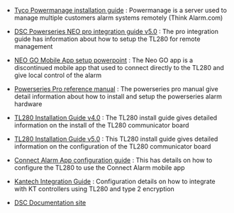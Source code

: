 - [Tyco Powermanage installation guide](references/D-308291_01_powermanage_4.8_ins_en.pdf)
: Powermanage is a server used to manage multiple customers alarm systems remotely (Think Alarm.com)
- [DSC Powerseries NEO pro integration guide v5.0](<references/DSC Neo and Pro Series.pdf>)
: The pro integration guide has information about how to setup the TL280 for remote management
- [NEO GO Mobile App setup powerpoint](references/NEO_GO_App-Setup_v8_English.pptx)
: The Neo GO app is a discontinued mobile app that used to connect directly to the TL280 and give local control of the alarm
- [Powerseries Pro reference manual](<references/PowerSeries Pro Reference Manual.pdf>)
: The powerseries pro manual give detail information about how to install and setup the powerseries alarm hardware
- [TL280 Installation Guide v4.0](references/TL280_Install_guide_INT_R001_en.pdf)
: The TL280 install guide gives detailed information on the install of the TL280 communicator board
- [TL280 Installation Guide v5.0](references/TL280_Configuration_manual.pdf)
: This TL280 install guide gives detailed information on the configuration of the TL280 communicator board
- [Connect Alarm App configuration guide](references/Connect-Alarm-Panel-Set-Up.pdf)
: This has details on how to configure the TL280 to use the Connect Alarm mobile app
- [Kantech Integration Guide](references/Integrating-DSC-PowerSeries-Neo-panel-with-KT-controllers_an_lt_en.pdf)
: Configuration details on how to integrate with KT controllers using TL280 and type 2 encryption

- [DSC Documentation site](https://docs.johnsoncontrols.com/dsc/search/all?content-lang=en-US)

